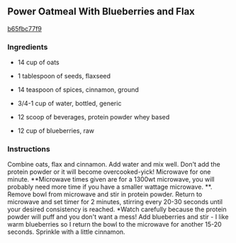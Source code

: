 ## Power Oatmeal With Blueberries and Flax

[b65fbc77f9](http://www.food.com/recipe/power-oatmeal-with-blueberries-and-flax-314321)

### Ingredients

 - 14 cup of oats

 - 1 tablespoon of seeds, flaxseed

 - 14 teaspoon of spices, cinnamon, ground

 - 3/4-1 cup of water, bottled, generic

 - 12 scoop of beverages, protein powder whey based

 - 12 cup of blueberries, raw

### Instructions

Combine oats, flax and cinnamon. Add water and mix well. Don't add the protein powder or it will become overcooked-yick! Microwave for one minute. **Microwave times given are for a 1300wt microwave, you will probably need more time if you have a smaller wattage microwave. **. Remove bowl from microwave and stir in protein powder. Return to microwave and set timer for 2 minutes, stirring every 20-30 seconds until your desired consistency is reached. *Watch carefully because the protein powder will puff and you don't want a mess! Add blueberries and stir - I like warm blueberries so I return the bowl to the microwave for another 15-20 seconds. Sprinkle with a little cinnamon.